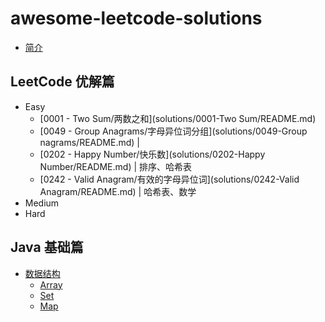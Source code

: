 # awesome-leetcode-solutions

* [简介](README.md)

## LeetCode 优解篇

* Easy
    * [0001 - Two Sum/两数之和](solutions/0001-Two Sum/README.md)
    * [0049 - Group Anagrams/字母异位词分组](solutions/0049-Group nagrams/README.md) | 
    * [0202 - Happy Number/快乐数](solutions/0202-Happy Number/README.md) | 排序、哈希表
    * [0242 - Valid Anagram/有效的字母异位词](solutions/0242-Valid Anagram/README.md) | 哈希表、数学
* Medium
* Hard

## Java 基础篇
* [数据结构](data-structure/README.md)
    * [Array](data-structure/Array.md)
    * [Set](data-structure/Set.md)
    * [Map](data-structure/Map.md)